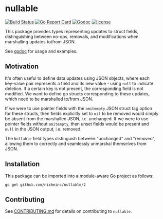 # nullable

[![Build Status](https://github.com/nicheinc/nullable/actions/workflows/ci.yml/badge.svg)](https://github.com/nicheinc/nullable/actions/workflows/ci.yml)
[![Go Report Card](https://goreportcard.com/badge/github.com/nicheinc/nullable)](https://goreportcard.com/report/github.com/nicheinc/nullable)
[![Godoc](https://godoc.org/github.com/nicheinc/nullable?status.svg)](https://godoc.org/github.com/nicheinc/nullable) 
[![license](https://img.shields.io/github/license/nicheinc/nullable.svg?cacheSeconds=2592000)](LICENSE)

This package provides types representing updates to struct fields,
distinguishing between no-ops, removals, and modifications when marshalling
updates to/from JSON.

See [godoc](https://pkg.go.dev/github.com/nicheinc/nullable) for usage and
examples.

## Motivation

It's often useful to define data updates using JSON objects, where each
key-value pair represents a field and its new value - using `null` to indicate
deletion. If a certain key is not present, the corresponding field is not
modified. We want to define go structs corresponding to these updates, which
need to be marshalled to/from JSON.

If we were to use pointer fields with the `omitempty` JSON struct tag option for
these structs, then fields explicitly set to `nil` to be removed would simply be
absent from the marshalled JSON, i.e. unchanged. If we were to use pointer
fields without `omitempty`, then unset fields would be present and `null` in the
JSON output, i.e. removed.

The `Nullable` field types distinguish between "unchanged" and "removed",
allowing them to correctly and seamlessly unmarshal themselves from JSON.

## Installation

This package can be imported into a module-aware Go project as follows:

`go get github.com/nicheinc/nullable/2`

## Contributing

See [CONTRIBUTING.md](CONTRIBUTING.md) for details on contributing to
`nullable`.
